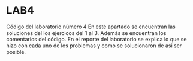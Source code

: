 # LAB4
Código del laboratorio número 4
En este apartado se encuentran las soluciones del los ejercicos del 1 al 3. Además se encuentran los comentarios del código.
En el reporte del laboratorio se explica lo que se hizo con cada uno de los problemas y como se solucionaron de asi ser posible.

